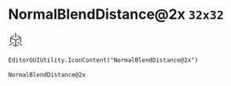 # NormalBlendDistance@2x `32x32`
<img src="/img/NormalBlendDistance@2x.png" width=32 height=32>

``` CSharp
EditorGUIUtility.IconContent("NormalBlendDistance@2x")
```
```
NormalBlendDistance@2x
```
